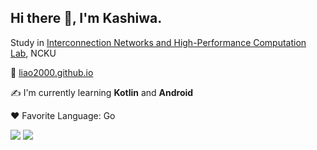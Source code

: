 ## Hi there 👋, I'm Kashiwa.

Study in [Interconnection Networks and High-Performance Computation Lab](https://algorithm.csie.ncku.edu.tw/), NCKU

🔗 [liao2000.github.io](https://liao2000.github.io)

✍️ I'm currently learning **Kotlin** and **Android**

❤️ Favorite Language: Go

![](https://github-profile-summary-cards.vercel.app/api/cards/repos-per-language?username=liao2000&theme=vue) ![](https://github-profile-summary-cards.vercel.app/api/cards/most-commit-language?username=liao2000&theme=vue)
